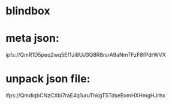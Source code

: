 # blindbox

# meta json:
  ipfs://QmR1D5peq2wq5Ef1Ji8UJ3Q8R8rsrA9aNmTFzF8fPdrWVX
# unpack json file:
  ifps://QmdiqbCNzCXbi7raE4q1uruThkgT5TdseBxmHXHmgHJrhx
